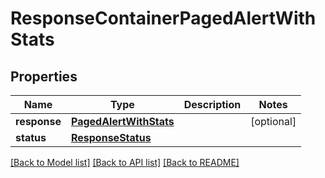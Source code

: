 # ResponseContainerPagedAlertWithStats

## Properties
Name | Type | Description | Notes
------------ | ------------- | ------------- | -------------
**response** | [**PagedAlertWithStats**](PagedAlertWithStats.md) |  | [optional] 
**status** | [**ResponseStatus**](ResponseStatus.md) |  | 

[[Back to Model list]](../README.md#documentation-for-models) [[Back to API list]](../README.md#documentation-for-api-endpoints) [[Back to README]](../README.md)


